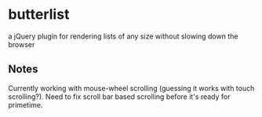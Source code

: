 butterlist
==========
a jQuery plugin for rendering lists of any size without slowing down the browser
  
Notes
-----
Currently working with mouse-wheel scrolling (guessing it works with touch scrolling?). Need to fix scroll bar based scrolling before it's ready for primetime.